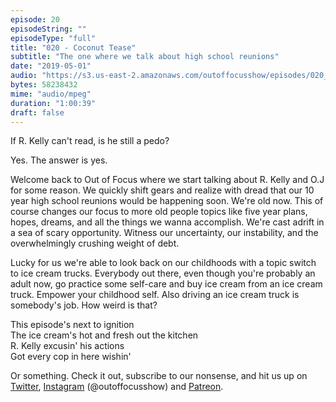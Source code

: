 ```yaml
---
episode: 20 
episodeString: ""
episodeType: "full"
title: "020 - Coconut Tease"
subtitle: "The one where we talk about high school reunions"
date: "2019-05-01"
audio: "https://s3.us-east-2.amazonaws.com/outoffocusshow/episodes/020_coconut-tease.mp3"
bytes: 58238432
mime: "audio/mpeg"
duration: "1:00:39"
draft: false
---
```


If R. Kelly can't read, is he still a pedo?

Yes. The answer is yes.

Welcome back to Out of Focus where we start talking about R. Kelly and O.J for some reason. We quickly shift gears and realize with dread that our 10 year high school reunions would be happening soon. We're old now. This of course changes our focus to more old people topics like five year plans, hopes, dreams, and all the things we wanna accomplish. We're cast adrift in a sea of scary opportunity. Witness our uncertainty, our instability, and the overwhelmingly crushing weight of debt. 

Lucky for us we're able to look back on our childhoods with a topic switch to ice cream trucks. Everybody out there, even though you're probably an adult now, go practice some self-care and buy ice cream from an ice cream truck. Empower your childhood self. Also driving an ice cream truck is somebody's job. How weird is that?

This episode's next to ignition  
The ice cream's hot and fresh out the kitchen  
R. Kelly excusin' his actions  
Got every cop in here wishin'  

Or something. Check it out, subscribe to our nonsense, and hit us up on [Twitter][twit], [Instagram][insta] (\@outoffocusshow) and [Patreon][patreon].

[twit]: https://twitter.com/outoffocusshow
[insta]: https://instagram.com/outoffocusshow
[patreon]: https://www.patreon.com/outoffocusshow

